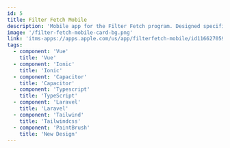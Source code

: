 ```yaml
---
id: 5
title: Filter Fetch Mobile
description: 'Mobile app for the Filter Fetch program. Designed specifically for HVAC Technicians with a strong focus on usability.'
image: '/filter-fetch-mobile-card-bg.png'
link: 'itms-apps://apps.apple.com/us/app/filterfetch-mobile/id1166270595'
tags: 
  - component: 'Vue'
    title: 'Vue'
  - component: 'Ionic'
    title: 'Ionic'
  - component: 'Capacitor'
    title: 'Capacitor'
  - component: 'Typescript'
    title: 'TypeScript'
  - component: 'Laravel'
    title: 'Laravel'
  - component: 'Tailwind'
    title: 'Tailwindcss'
  - component: 'PaintBrush'
    title: 'New Design'
---
```

